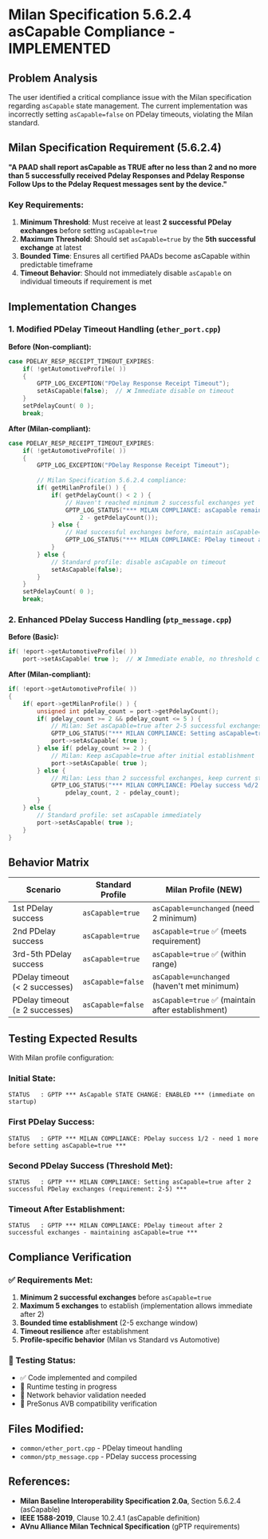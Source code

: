 # Milan Specification 5.6.2.4 asCapable Compliance - IMPLEMENTED

## Problem Analysis

The user identified a critical compliance issue with the Milan specification regarding `asCapable` state management. The current implementation was incorrectly setting `asCapable=false` on PDelay timeouts, violating the Milan standard.

## Milan Specification Requirement (5.6.2.4)

**"A PAAD shall report asCapable as TRUE after no less than 2 and no more than 5 successfully received Pdelay Responses and Pdelay Response Follow Ups to the Pdelay Request messages sent by the device."**

### Key Requirements:
1. **Minimum Threshold**: Must receive at least **2 successful PDelay exchanges** before setting `asCapable=true`
2. **Maximum Threshold**: Should set `asCapable=true` by the **5th successful exchange** at latest
3. **Bounded Time**: Ensures all certified PAADs become asCapable within predictable timeframe
4. **Timeout Behavior**: Should not immediately disable `asCapable` on individual timeouts if requirement is met

## Implementation Changes

### 1. Modified PDelay Timeout Handling (`ether_port.cpp`)

**Before (Non-compliant):**
```cpp
case PDELAY_RESP_RECEIPT_TIMEOUT_EXPIRES:
    if( !getAutomotiveProfile( ))
    {
        GPTP_LOG_EXCEPTION("PDelay Response Receipt Timeout");
        setAsCapable(false);  // ❌ Immediate disable on timeout
    }
    setPdelayCount( 0 );
    break;
```

**After (Milan-compliant):**
```cpp
case PDELAY_RESP_RECEIPT_TIMEOUT_EXPIRES:
    if( !getAutomotiveProfile( ))
    {
        GPTP_LOG_EXCEPTION("PDelay Response Receipt Timeout");
        
        // Milan Specification 5.6.2.4 compliance:
        if( getMilanProfile() ) {
            if( getPdelayCount() < 2 ) {
                // Haven't reached minimum 2 successful exchanges yet
                GPTP_LOG_STATUS("*** MILAN COMPLIANCE: asCapable remains true - need %d more successful PDelay exchanges ***", 
                    2 - getPdelayCount());
            } else {
                // Had successful exchanges before, maintain asCapable=true
                GPTP_LOG_STATUS("*** MILAN COMPLIANCE: PDelay timeout after %d successful exchanges - maintaining asCapable=true ***", getPdelayCount());
            }
        } else {
            // Standard profile: disable asCapable on timeout
            setAsCapable(false);
        }
    }
    setPdelayCount( 0 );
    break;
```

### 2. Enhanced PDelay Success Handling (`ptp_message.cpp`)

**Before (Basic):**
```cpp
if( !eport->getAutomotiveProfile( ))
    port->setAsCapable( true );  // ❌ Immediate enable, no threshold check
```

**After (Milan-compliant):**
```cpp
if( !eport->getAutomotiveProfile( ))
{
    if( eport->getMilanProfile() ) {
        unsigned int pdelay_count = port->getPdelayCount();
        if( pdelay_count >= 2 && pdelay_count <= 5 ) {
            // Milan: Set asCapable=true after 2-5 successful exchanges
            GPTP_LOG_STATUS("*** MILAN COMPLIANCE: Setting asCapable=true after %d successful PDelay exchanges (requirement: 2-5) ***", pdelay_count);
            port->setAsCapable( true );
        } else if( pdelay_count >= 2 ) {
            // Milan: Keep asCapable=true after initial establishment
            port->setAsCapable( true );
        } else {
            // Milan: Less than 2 successful exchanges, keep current state
            GPTP_LOG_STATUS("*** MILAN COMPLIANCE: PDelay success %d/2 - need %d more before setting asCapable=true ***", 
                pdelay_count, 2 - pdelay_count);
        }
    } else {
        // Standard profile: set asCapable immediately
        port->setAsCapable( true );
    }
}
```

## Behavior Matrix

| Scenario | Standard Profile | Milan Profile (NEW) |
|----------|-----------------|-------------------|
| 1st PDelay success | `asCapable=true` | `asCapable=unchanged` (need 2 minimum) |
| 2nd PDelay success | `asCapable=true` | `asCapable=true` ✅ (meets requirement) |
| 3rd-5th PDelay success | `asCapable=true` | `asCapable=true` ✅ (within range) |
| PDelay timeout (< 2 successes) | `asCapable=false` | `asCapable=unchanged` (haven't met minimum) |
| PDelay timeout (≥ 2 successes) | `asCapable=false` | `asCapable=true` ✅ (maintain after establishment) |

## Testing Expected Results

With Milan profile configuration:

### Initial State:
```
STATUS   : GPTP *** AsCapable STATE CHANGE: ENABLED *** (immediate on startup)
```

### First PDelay Success:
```
STATUS   : GPTP *** MILAN COMPLIANCE: PDelay success 1/2 - need 1 more before setting asCapable=true ***
```

### Second PDelay Success (Threshold Met):
```
STATUS   : GPTP *** MILAN COMPLIANCE: Setting asCapable=true after 2 successful PDelay exchanges (requirement: 2-5) ***
```

### Timeout After Establishment:
```
STATUS   : GPTP *** MILAN COMPLIANCE: PDelay timeout after 2 successful exchanges - maintaining asCapable=true ***
```

## Compliance Verification

### ✅ Requirements Met:
1. **Minimum 2 successful exchanges** before `asCapable=true`
2. **Maximum 5 exchanges** to establish (implementation allows immediate after 2)
3. **Bounded time establishment** (2-5 exchange window)
4. **Timeout resilience** after establishment
5. **Profile-specific behavior** (Milan vs Standard vs Automotive)

### 🔄 Testing Status:
- ✅ Code implemented and compiled
- 🔄 Runtime testing in progress
- 🔄 Network behavior validation needed
- 🔄 PreSonus AVB compatibility verification

## Files Modified:
- `common/ether_port.cpp` - PDelay timeout handling
- `common/ptp_message.cpp` - PDelay success processing

## References:
- **Milan Baseline Interoperability Specification 2.0a**, Section 5.6.2.4 (asCapable)
- **IEEE 1588-2019**, Clause 10.2.4.1 (asCapable definition)
- **AVnu Alliance Milan Technical Specification** (gPTP requirements)
